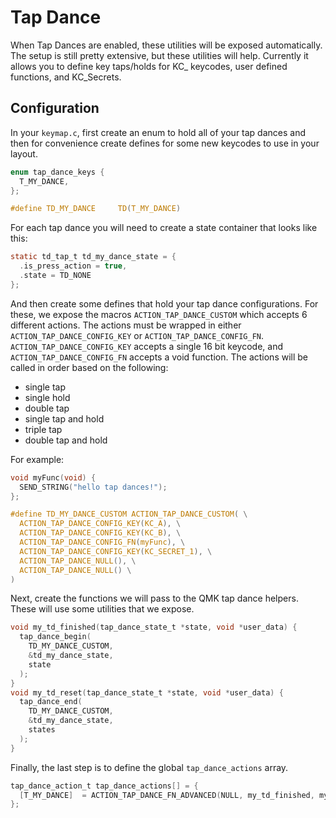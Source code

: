 # Tap Dance

When Tap Dances are enabled, these utilities will be exposed automatically. The setup is still pretty extensive, but these utilities will help. Currently it allows you to define key taps/holds for KC_ keycodes, user defined functions, and KC_Secrets.

## Configuration

In your `keymap.c`, first create an enum to hold all of your tap dances and then for convenience create defines for some new keycodes to use in your layout.

```c
enum tap_dance_keys {
  T_MY_DANCE,
};

#define TD_MY_DANCE     TD(T_MY_DANCE)
```

For each tap dance you will need to create a state container that looks like this:

```c
static td_tap_t td_my_dance_state = {
  .is_press_action = true,
  .state = TD_NONE
};
```

And then create some defines that hold your tap dance configurations. For these, we expose the macros `ACTION_TAP_DANCE_CUSTOM` which accepts 6 different actions. The actions must be wrapped in either `ACTION_TAP_DANCE_CONFIG_KEY` or `ACTION_TAP_DANCE_CONFIG_FN`. `ACTION_TAP_DANCE_CONFIG_KEY` accepts a single 16 bit keycode, and `ACTION_TAP_DANCE_CONFIG_FN` accepts a void function. The actions will be called in order based on the following:

- single tap
- single hold
- double tap
- single tap and hold
- triple tap
- double tap and hold

For example:

```c
void myFunc(void) {
  SEND_STRING("hello tap dances!");
};

#define TD_MY_DANCE_CUSTOM ACTION_TAP_DANCE_CUSTOM( \
  ACTION_TAP_DANCE_CONFIG_KEY(KC_A), \
  ACTION_TAP_DANCE_CONFIG_KEY(KC_B), \
  ACTION_TAP_DANCE_CONFIG_FN(myFunc), \
  ACTION_TAP_DANCE_CONFIG_KEY(KC_SECRET_1), \
  ACTION_TAP_DANCE_NULL(), \
  ACTION_TAP_DANCE_NULL() \
)
```

Next, create the functions we will pass to the QMK tap dance helpers. These will use some utilities that we expose.

```c
void my_td_finished(tap_dance_state_t *state, void *user_data) {
  tap_dance_begin(
    TD_MY_DANCE_CUSTOM, 
    &td_my_dance_state,
    state
  );
}
void my_td_reset(tap_dance_state_t *state, void *user_data) {
  tap_dance_end(
    TD_MY_DANCE_CUSTOM,
    &td_my_dance_state,
    states
  );
}
```

Finally, the last step is to define the global `tap_dance_actions` array.

```c
tap_dance_action_t tap_dance_actions[] = {
  [T_MY_DANCE]  = ACTION_TAP_DANCE_FN_ADVANCED(NULL, my_td_finished, my_td_reset),
};
```

